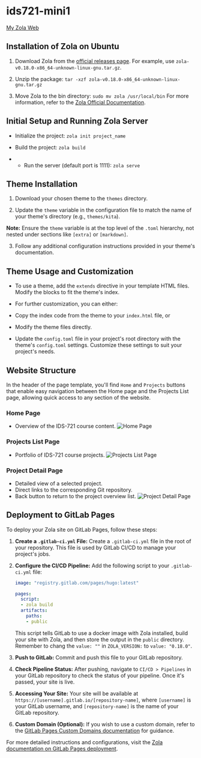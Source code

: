 # ids721-mini1

[My Zola Web](https://yx248-mini1-dukeaiml1-cd45ddf5cfb7f6f49ca255b967f527ecf4971f510.gitlab.io)

## Installation of Zola on Ubuntu

1. Download Zola from the [official releases page](https://github.com/getzola/zola/releases). For example, use `zola-v0.18.0-x86_64-unknown-linux-gnu.tar.gz`.

2. Unzip the package:
```tar -xzf zola-v0.18.0-x86_64-unknown-linux-gnu.tar.gz```

3. Move Zola to the bin directory:
```sudo mv zola /usr/local/bin```
For more information, refer to the [Zola Official Documentation](https://www.getzola.org/documentation/getting-started/installation/).


## Initial Setup and Running Zola Server

- Initialize the project: 
    ```zola init project_name```

- Build the project:
    ```zola build```

- - Run the server (default port is 1111):
   ```zola serve```


## Theme Installation

1. Download your chosen theme to the `themes` directory.

2. Update the `theme` variable in the configuration file to match the name of your theme's directory (e.g., `themes/kita`).

 **Note:** Ensure the `theme` variable is at the top level of the `.toml` hierarchy, not nested under sections like `[extra]` or `[markdown]`.

3. Follow any additional configuration instructions provided in your theme's documentation.

## Theme Usage and Customization

- To use a theme, add the `extends` directive in your template HTML files. Modify the blocks to fit the theme's index.

- For further customization, you can either:
- Copy the index code from the theme to your `index.html` file, or
- Modify the theme files directly.

- Update the `config.toml` file in your project's root directory with the theme's `config.toml` settings. Customize these settings to suit your project's needs.


## Website Structure

In the header of the page template, you'll find `Home` and `Projects` buttons that enable easy navigation between the Home page and the Projects List page, allowing quick access to any section of the website.

### Home Page

- Overview of the IDS-721 course content.
![Home Page](homepage.png)

### Projects List Page

- Portfolio of IDS-721 course projects.
![Projects List Page](projectslistpage.png)

### Project Detail Page

- Detailed view of a selected project.
- Direct links to the corresponding Git repository.
- Back button to return to the project overview list.
![Project Detail Page](projectpage.png)


## Deployment to GitLab Pages

To deploy your Zola site on GitLab Pages, follow these steps:

1. **Create a `.gitlab-ci.yml` File:**
   Create a `.gitlab-ci.yml` file in the root of your repository. This file is used by GitLab CI/CD to manage your project's jobs.

2. **Configure the CI/CD Pipeline:**
   Add the following script to your `.gitlab-ci.yml` file:
   ```yaml
   image: "registry.gitlab.com/pages/hugo:latest"

   pages:
     script:
     - zola build
     artifacts:
       paths:
       - public
    ```
   This script tells GitLab to use a docker image with Zola installed, build your site with Zola, and then store the output in the `public` directory.
   Remember to chang the `value: ""` in `ZOLA_VERSION:` to `value: "0.18.0"`.

3. **Push to GitLab:**
   Commit and push this file to your GitLab repository.

4. **Check Pipeline Status:**
   After pushing, navigate to `CI/CD > Pipelines` in your GitLab repository to check the status of your pipeline. Once it's passed, your site is live.

5. **Accessing Your Site:**
   Your site will be available at `https://[username].gitlab.io/[repository-name]`, where `[username]` is your GitLab username, and `[repository-name]` is the name of your GitLab repository.

6. **Custom Domain (Optional):**
   If you wish to use a custom domain, refer to the [GitLab Pages Custom Domains documentation](https://docs.gitlab.com/ee/user/project/pages/custom_domains_ssl_tls_certification/index.html) for guidance.

For more detailed instructions and configurations, visit the [Zola documentation on GitLab Pages deployment](https://www.getzola.org/documentation/deployment/gitlab-pages/).